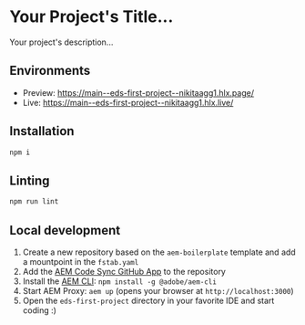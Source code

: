 # Your Project's Title...
Your project's description...

## Environments
- Preview: https://main--eds-first-project--nikitaagg1.hlx.page/
- Live: https://main--eds-first-project--nikitaagg1.hlx.live/

## Installation

```sh
npm i
```

## Linting

```sh
npm run lint
```

## Local development

1. Create a new repository based on the `aem-boilerplate` template and add a mountpoint in the `fstab.yaml`
1. Add the [AEM Code Sync GitHub App](https://github.com/apps/aem-code-sync) to the repository
1. Install the [AEM CLI](https://github.com/adobe/helix-cli): `npm install -g @adobe/aem-cli`
1. Start AEM Proxy: `aem up` (opens your browser at `http://localhost:3000`)
1. Open the `eds-first-project` directory in your favorite IDE and start coding :)

